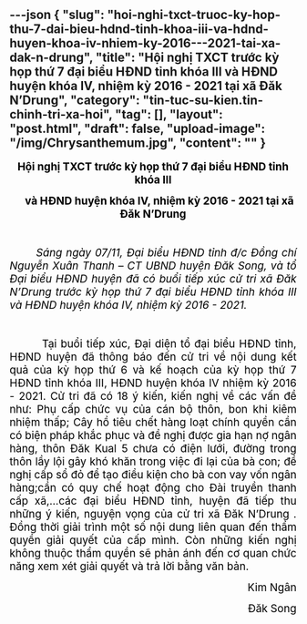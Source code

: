 ---json
{
    "slug": "hoi-nghi-txct-truoc-ky-hop-thu-7-dai-bieu-hdnd-tinh-khoa-iii-va-hdnd-huyen-khoa-iv-nhiem-ky-2016---2021-tai-xa-dak-n-drung",
    "title": "Hội nghị TXCT trước kỳ họp thứ 7 đại biểu HĐND tỉnh khóa III và HĐND huyện khóa IV, nhiệm kỳ 2016 - 2021 tại xã Đăk N’Drung",
    "category": "tin-tuc-su-kien.tin-chinh-tri-xa-hoi",
    "tag": [],
    "layout": "post.html",
    "draft": false,
    "upload-image": "/img/Chrysanthemum.jpg",
    "__content__": ""
}
---
<p style="text-align:center"><strong><span style="font-size:14.0pt"><span style="color:black">Hội nghị TXCT trước kỳ họp thứ 7 đại biểu HĐND tỉnh kh&oacute;a III</span></span></strong></p>

<p style="text-align:center"><strong><span style="font-size:14.0pt"><span style="color:black">&nbsp;&nbsp;&nbsp; &nbsp;v&agrave; HĐND huyện kh&oacute;a IV, nhiệm kỳ 2016 - 2021 tại x&atilde; Đăk N&rsquo;Drung</span></span></strong></p>

<p style="text-align:justify">&nbsp;</p>

<p style="text-align:justify"><em><span style="font-size:14.0pt"><span style="color:black">&nbsp; &nbsp; &nbsp; &nbsp;S&aacute;ng ng&agrave;y 07/11, Đại biểu HĐND tỉnh đ/c Đồng ch&iacute; Nguyễn Xu&acirc;n Thanh &ndash; CT UBND huyện Đăk Song, v&agrave; tổ Đại biểu HĐND huyện đ&atilde; c&oacute; buổi tiếp x&uacute;c cử tri x&atilde; Đăk N&rsquo;Drung trước kỳ họp thứ 7 đại biểu HĐND tỉnh kh&oacute;a III v&agrave; HĐND huyện kh&oacute;a IV, nhiệm kỳ 2016 - 2021.</span></span></em></p>

<p style="text-align:justify">&nbsp;</p>

<p style="text-align:justify"><span style="font-size:14.0pt"><span style="color:black">&nbsp; &nbsp; &nbsp; &nbsp; Tại buổi tiếp x&uacute;c, Đại diện tổ đại biểu HĐND tỉnh, HĐND huyện đ&atilde; th&ocirc;ng b&aacute;o đến cử tri về nội dung kết quả của kỳ họp thứ 6 v&agrave; kế hoạch của kỳ họp thứ 7 HĐND tỉnh kh&oacute;a III, HĐND huyện kh&oacute;a IV nhiệm kỳ 2016 - 2021. Cử tri đ&atilde; c&oacute; 18 &yacute; kiến, kiến nghị về c&aacute;c vấn đề như: Phụ cấp chức vụ của c&aacute;n bộ th&ocirc;n, bon khi ki&ecirc;m nhiệm thấp; C&acirc;y hồ ti&ecirc;u chết h&agrave;ng loạt ch&iacute;nh quyền cần c&oacute; biện ph&aacute;p khắc phục v&agrave; đề nghị được gia hạn nợ ng&acirc;n h&agrave;ng, th&ocirc;n Đăk Kual 5 chưa c&oacute; điện lưới, đường trong th&ocirc;n lầy lội g&acirc;y kh&oacute; khăn trong việc đi lại của b&agrave; con; đề nghị cấp sổ đỏ để tạo điều kiện cho b&agrave; con vay vốn ng&acirc;n h&agrave;ng;cần c&oacute; quy chế hoạt động cho Đ&agrave;i truyền thanh cấp x&atilde;,&hellip;c&aacute;c đại biểu HĐND tỉnh, huyện đ&atilde; tiếp thu những &yacute; kiến, nguyện vọng của cử tri x&atilde; Đăk N&rsquo;Drung . Đồng thời giải tr&igrave;nh một số nội dung li&ecirc;n quan đến thẩm quyền giải quyết của cấp m&igrave;nh. C&ograve;n những kiến nghị kh&ocirc;ng thuộc thẩm quyền sẽ phản &aacute;nh đến cơ quan chức năng xem x&eacute;t giải quyết v&agrave; trả lời bằng văn bản.</span></span></p>

<p style="text-align:right"><span style="font-size:14.0pt"><span style="color:black">Kim Ng&acirc;n</span></span></p>

<p style="text-align:right"><span style="font-size:14.0pt"><span style="color:black">Đăk Song</span></span></p>

<p>&nbsp;</p>
